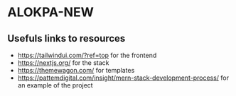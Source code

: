 # ALOKPA-NEW
## Usefuls links to resources
- https://tailwindui.com/?ref=top for the frontend
- https://nextjs.org/ for the stack
- https://themewagon.com/ for templates
- https://pattemdigital.com/insight/mern-stack-development-process/ for an example of the project
